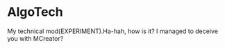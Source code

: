 # AlgoTech

My technical mod(EXPERIMENT).Ha-hah, how is it? I managed to deceive you with MCreator?
